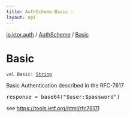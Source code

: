 ```yaml
---
title: AuthScheme.Basic - 
layout: api
---
```


<div class='api-docs-breadcrumbs'><a href="../index.html">io.ktor.auth</a> / <a href="index.html">AuthScheme</a> / <a href="./-basic.html">Basic</a></div>

# Basic

<div class="signature"><code><span class="keyword">val </span><span class="identifier">Basic</span><span class="symbol">: </span><a href="https://kotlinlang.org/api/latest/jvm/stdlib/kotlin/-string/index.html"><span class="identifier">String</span></a></code></div>

Basic Authentication described in the RFC-7617

<pre markdown="1">response = base64("$user:$password")
</pre>

see https://tools.ietf.org/html/rfc7617)

